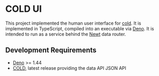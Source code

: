
# COLD UI

This project implemented the human user interface for [cold](https://github.com/caltechlibrary/cold). It is implemented in TypeScript, compiled into an executable via [Deno](https://deno.land). It is intended to run as a service behind the [Newt](https://github.com/caltechlibrary/newt) data router.

## Development Requirements

- [Deno](https://deno.land) >= 1.44
- [COLD](https://github.com/caltechlibrary/cold), latest release providing the data API JSON API



